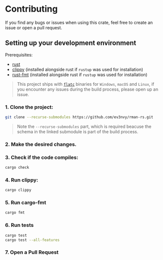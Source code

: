 # Contributing

If you find any bugs or issues when using this crate, feel free to create an issue or open a
pull request.

## Setting up your development environment

Prerequisites:
  - [rust](https://www.rust-lang.org)
  - [clippy](https://github.com/rust-lang/rust-clippy) (installed alongside rust if `rustup` was
  used for installation)
  - [rust-fmt](https://github.com/rust-lang/rustfmt) (installed alongside rust if `rustup` was
  used for installation)

> This project ships with [`flatc`](https://github.com/google/flatbuffers) binaries for `Windows`, `macOS` and `Linux`, if you encounter
any issues during the build process, please open up an issue.

### 1. Clone the project:

```bash
git clone --recurse-submodules https://github.com/ev3nvy/rman-rs.git
```

> Note the `--recurse-submodules` part, which is required beacuse the schema in the linked submodule
is part of the build process.

### 2. Make the desired changes.

### 3. Check if the code compiles:

```bash
cargo check
```

### 4. Run clippy:

```bash
cargo clippy
```

### 5. Run cargo-fmt

```bash
cargo fmt
```

### 6. Run tests

```bash
cargo test
cargo test --all-features
```

### 7. Open a Pull Request
